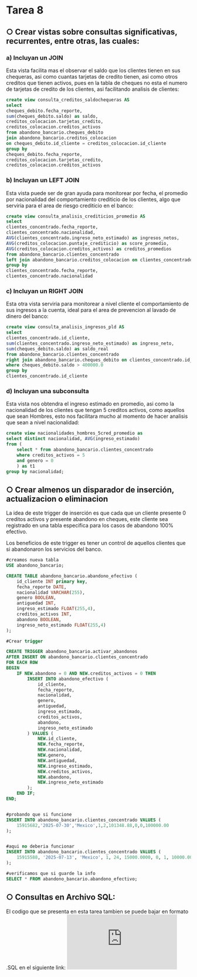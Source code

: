 # Tarea 8
## ○ Crear vistas sobre consultas significativas, recurrentes, entre otras, las cuales:
### a) Incluyan un JOIN

Esta vista facilita mas el observar el saldo que los clientes tienen en sus chequeras, asi como cuantas tarjetas de credito tienen, asi como otros creditos que tienen activos, pues en la tabla de cheques no esta el numero de tarjetas de credito de los clientes, asi facilitando analisis de clientes:

```sql
create view consulta_creditos_saldochequeras AS
select 
cheques_debito.fecha_reporte,
sum(cheques_debito.saldo) as saldo,
creditos_colocacion.tarjetas_credito,
creditos_colocacion.creditos_activos
from abandono_bancario.cheques_debito 
join abandono_bancario.creditos_colocacion
on cheques_debito.id_cliente = creditos_colocacion.id_cliente
group by
cheques_debito.fecha_reporte,
creditos_colocacion.tarjetas_credito,
creditos_colocacion.creditos_activos
```

### b) Incluyan un LEFT JOIN

Esta vista puede ser de gran ayuda para monitorear por fecha, el promedio por nacionalidad del comportamiento crediticio de los clientes, algo que serviria para el area de riesgo crediticio en el banco:

```sql
create view consulta_analisis_crediticios_promedio AS
select
clientes_concentrado.fecha_reporte,
clientes_concentrado.nacionalidad,
AVG(clientes_concentrado.ingreso_neto_estimado) as ingresos_netos,
AVG(creditos_colocacion.puntaje_crediticio) as score_promedio,
AVG(creditos_colocacion.creditos_activos) as creditos_promedios
from abandono_bancario.clientes_concentrado
left join abandono_bancario.creditos_colocacion on clientes_concentrado.id_cliente = creditos_colocacion.id_cliente
group by
clientes_concentrado.fecha_reporte,
clientes_concentrado.nacionalidad
```

### c) Incluyan un RIGHT JOIN

Esta otra vista serviria para monitorear a nivel cliente el comportamiento de sus ingresos a la cuenta, ideal para el area de prevencion al lavado de dinero del banco:

```sql
create view consulta_analisis_ingresos_pld AS
select
clientes_concentrado.id_cliente,
sum(clientes_concentrado.ingreso_neto_estimado) as ingreso_neto,
sum(cheques_debito.saldo) as saldo_real
from abandono_bancario.clientes_concentrado
right join abandono_bancario.cheques_debito on clientes_concentrado.id_cliente = cheques_debito.id_cliente
where cheques_debito.saldo > 400000.0
group by 
clientes_concentrado.id_cliente
```

### d) Incluyan una subconsulta

Esta vista nos obtendra el ingreso estimado en promedio, asi como la nacionalidad de los clientes que tengan 5 creditos activos, como aquellos que sean Hombres, esto nos facilitara mucho al momento de hacer analisis que sean a nivel nacionalidad:

```sql
create view nacionalidades_hombres_5cred_promedio as
select distinct nacionalidad, AVG(ingreso_estimado)
from (
	select * from abandono_bancario.clientes_concentrado
	where creditos_activos = 5 
	and genero = 0
	) as t1
group by nacionalidad;
```

## ○ Crear almenos un disparador de inserción, actualizacion o eliminacion

La idea de este trigger de inserción es que cada que un cliente presente 0 creditos activos y presente abandono en cheques, este cliente sea registrado en una tabla especifica para los casos de abandono 100% efectivo.

Los beneficios de este trigger es tener un control de aquellos clientes que si abandonaron los servicios del banco.

```sql
#creamos nueva tabla
USE abandono_bancario;

CREATE TABLE abandono_bancario.abandono_efectivo (
	id_cliente INT primary key,
	fecha_reporte DATE,
	nacionalidad VARCHAR(255),
	genero BOOLEAN,
	antiguedad INT,
	ingreso_estimado FLOAT(255,4),
	creditos_activos INT,
	abandono BOOLEAN,
	ingreso_neto_estimado FLOAT(255,4)
);

#Crear trigger

CREATE TRIGGER abandono_bancario.activar_abandonos
AFTER INSERT ON abandono_bancario.clientes_concentrado
FOR EACH ROW
BEGIN
    IF NEW.abandono = 0 AND NEW.creditos_activos = 0 THEN
        INSERT INTO abandono_efectivo (
            id_cliente,
            fecha_reporte,
            nacionalidad,
            genero,
            antiguedad,
            ingreso_estimado,
            creditos_activos,
            abandono,
            ingreso_neto_estimado
        ) VALUES (
            NEW.id_cliente,
            NEW.fecha_reporte,
            NEW.nacionalidad,
            NEW.genero,
            NEW.antiguedad,
            NEW.ingreso_estimado,
            NEW.creditos_activos,
            NEW.abandono,
            NEW.ingreso_neto_estimado
        );
    END IF;
END;


#probando que si funcione
INSERT INTO abandono_bancario.clientes_concentrado VALUES (
    15915682,'2025-07-30','Mexico',1,2,101348.88,0,0,100000.00
);


#aqui no deberia funcionar
INSERT INTO abandono_bancario.clientes_concentrado VALUES (
    15915588, '2025-07-13', 'Mexico', 1, 24, 15000.0000, 0, 1, 10000.0000
);

#verificamos que si guarde la info 
SELECT * FROM abandono_bancario.abandono_efectivo;
```

## ○ Consultas en Archivo SQL:

El codigo que se presenta en esta tarea tambien se puede bajar en formato .SQL en el siguiente link:
![Codigo_Tarea8](https://github.com/Leonardogamu/mcd---BDR2025/blob/main/Imagenes/ConsultasTAREA%208.sql)